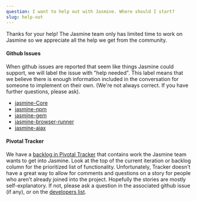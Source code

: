 ```yaml
---
question: I want to help out with Jasmine. Where should I start?
slug: help-out
---
```


Thanks for your help! The Jasmine team only has limited time to work on Jasmine so we appreciate all the help we get from the community.

#### Github Issues
When github issues are reported that seem like things Jasmine could support, we will label the issue with "help needed".
This label means that we believe there is enough information included in the conversation for someone to implement on their own.
(We're not always correct. If you have further questions, please ask).

* [jasmine-Core](https://github.com/jasmine/jasmine/labels/help%20needed)
* [jasmine-npm](https://github.com/jasmine/jasmine-npm/labels/help%20needed)
* [jasmine-gem](https://github.com/jasmine/jasmine-gem/labels/help%20needed)
* [jasmine-browser-runner](https://github.com/jasmine/jasmine-browser/labels/help%20needed)
* [jasmine-ajax](https://github.com/jasmine/jasmine-ajax/labels/help%20needed)

#### Pivotal Tracker
We have a [backlog in Pivotal Tracker](https://www.pivotaltracker.com/n/projects/10606) that contains work the Jasmine team wants to get into Jasmine.
Look at the top of the current iteration or backlog column for the prioritized list of functionality.
Unfortunately, Tracker doesn't have a great way to allow for comments and questions on a story for people who aren't already joined into the project.
Hopefully the stories are mostly self-explanatory. If not, please ask a question in the associated github issue (if any), or on the [developers list](https://groups.google.com/forum/#!forum/jasmine-js-dev).
